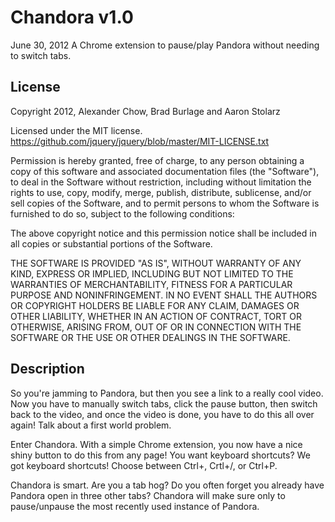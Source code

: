 Chandora v1.0
=================
June 30, 2012
A Chrome extension to pause/play Pandora without needing to switch tabs.

License
-------
Copyright 2012, Alexander Chow, Brad Burlage and Aaron Stolarz

Licensed under the MIT license.
<https://github.com/jquery/jquery/blob/master/MIT-LICENSE.txt>

Permission is hereby granted, free of charge, to any person obtaining
a copy of this software and associated documentation files (the
"Software"), to deal in the Software without restriction, including
without limitation the rights to use, copy, modify, merge, publish,
distribute, sublicense, and/or sell copies of the Software, and to
permit persons to whom the Software is furnished to do so, subject to
the following conditions:

The above copyright notice and this permission notice shall be
included in all copies or substantial portions of the Software.

THE SOFTWARE IS PROVIDED "AS IS", WITHOUT WARRANTY OF ANY KIND,
EXPRESS OR IMPLIED, INCLUDING BUT NOT LIMITED TO THE WARRANTIES OF
MERCHANTABILITY, FITNESS FOR A PARTICULAR PURPOSE AND
NONINFRINGEMENT. IN NO EVENT SHALL THE AUTHORS OR COPYRIGHT HOLDERS BE
LIABLE FOR ANY CLAIM, DAMAGES OR OTHER LIABILITY, WHETHER IN AN ACTION
OF CONTRACT, TORT OR OTHERWISE, ARISING FROM, OUT OF OR IN CONNECTION
WITH THE SOFTWARE OR THE USE OR OTHER DEALINGS IN THE SOFTWARE.

Description
-------
So you're jamming to Pandora, but then you see a link to a really cool video. Now you have to manually switch tabs, click the pause button, then switch back to the video, and once the video is done, you have to do this all over again! Talk about a first world problem.

Enter Chandora. With a simple Chrome extension, you now have a nice shiny button to do this from any page! You want keyboard shortcuts? We got keyboard shortcuts! Choose between Ctrl+\, Crtl+/, or Ctrl+P.

Chandora is smart. Are you a tab hog? Do you often forget you already have Pandora open in three other tabs? Chandora will make sure only to pause/unpause the most recently used instance of Pandora.
